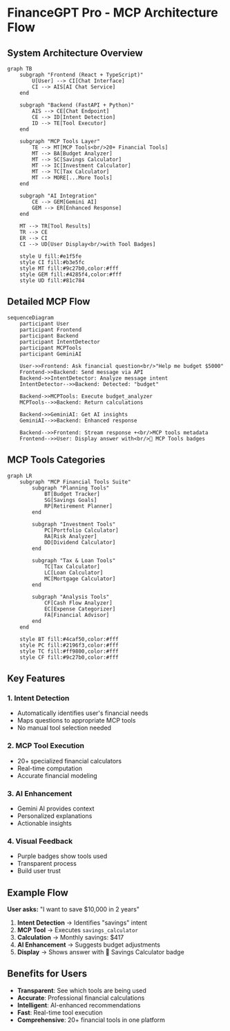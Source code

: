 # FinanceGPT Pro - MCP Architecture Flow

## System Architecture Overview

```mermaid
graph TB
    subgraph "Frontend (React + TypeScript)"
        U[User] --> CI[Chat Interface]
        CI --> AIS[AI Chat Service]
    end

    subgraph "Backend (FastAPI + Python)"
        AIS --> CE[Chat Endpoint]
        CE --> ID[Intent Detection]
        ID --> TE[Tool Executor]
    end

    subgraph "MCP Tools Layer"
        TE --> MT[MCP Tools<br/>20+ Financial Tools]
        MT --> BA[Budget Analyzer]
        MT --> SC[Savings Calculator]
        MT --> IC[Investment Calculator]
        MT --> TC[Tax Calculator]
        MT --> MORE[...More Tools]
    end

    subgraph "AI Integration"
        CE --> GEM[Gemini AI]
        GEM --> ER[Enhanced Response]
    end

    MT --> TR[Tool Results]
    TR --> CE
    ER --> CI
    CI --> UD[User Display<br/>with Tool Badges]

    style U fill:#e1f5fe
    style CI fill:#b3e5fc
    style MT fill:#9c27b0,color:#fff
    style GEM fill:#4285f4,color:#fff
    style UD fill:#81c784
```

## Detailed MCP Flow

```mermaid
sequenceDiagram
    participant User
    participant Frontend
    participant Backend
    participant IntentDetector
    participant MCPTools
    participant GeminiAI

    User->>Frontend: Ask financial question<br/>"Help me budget $5000"
    Frontend->>Backend: Send message via API
    Backend->>IntentDetector: Analyze message intent
    IntentDetector-->>Backend: Detected: "budget"

    Backend->>MCPTools: Execute budget_analyzer
    MCPTools-->>Backend: Return calculations

    Backend->>GeminiAI: Get AI insights
    GeminiAI-->>Backend: Enhanced response

    Backend-->>Frontend: Stream response +<br/>MCP tools metadata
    Frontend-->>User: Display answer with<br/>🔧 MCP Tools badges
```

## MCP Tools Categories

```mermaid
graph LR
    subgraph "MCP Financial Tools Suite"
        subgraph "Planning Tools"
            BT[Budget Tracker]
            SG[Savings Goals]
            RP[Retirement Planner]
        end

        subgraph "Investment Tools"
            PC[Portfolio Calculator]
            RA[Risk Analyzer]
            DD[Dividend Calculator]
        end

        subgraph "Tax & Loan Tools"
            TC[Tax Calculator]
            LC[Loan Calculator]
            MC[Mortgage Calculator]
        end

        subgraph "Analysis Tools"
            CF[Cash Flow Analyzer]
            EC[Expense Categorizer]
            FA[Financial Advisor]
        end
    end

    style BT fill:#4caf50,color:#fff
    style PC fill:#2196f3,color:#fff
    style TC fill:#ff9800,color:#fff
    style CF fill:#9c27b0,color:#fff
```

## Key Features

### 1. **Intent Detection**
- Automatically identifies user's financial needs
- Maps questions to appropriate MCP tools
- No manual tool selection needed

### 2. **MCP Tool Execution**
- 20+ specialized financial calculators
- Real-time computation
- Accurate financial modeling

### 3. **AI Enhancement**
- Gemini AI provides context
- Personalized explanations
- Actionable insights

### 4. **Visual Feedback**
- Purple badges show tools used
- Transparent process
- Build user trust

## Example Flow

**User asks:** "I want to save $10,000 in 2 years"

1. **Intent Detection** → Identifies "savings" intent
2. **MCP Tool** → Executes `savings_calculator`
3. **Calculation** → Monthly savings: $417
4. **AI Enhancement** → Suggests budget adjustments
5. **Display** → Shows answer with 🔧 Savings Calculator badge

## Benefits for Users

- **Transparent**: See which tools are being used
- **Accurate**: Professional financial calculations
- **Intelligent**: AI-enhanced recommendations
- **Fast**: Real-time tool execution
- **Comprehensive**: 20+ financial tools in one platform